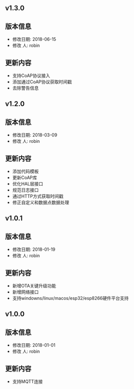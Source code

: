 ## v1.3.0

## 版本信息

- 修改日期: 2018-06-15
- 修改  人: robin

## 更新内容

- 支持CoAP协议接入
- 添加通过CoAP协议获取时间戳
- 去除警告信息


## v1.2.0

## 版本信息

- 修改日期: 2018-03-09
- 修改  人: robin

## 更新内容

- 添加代码模板
- 更新CoAP库
- 优化HAL层接口
- 规范日志接口
- 通过HTTP方式获取时间戳
- 修正自定义和数据点数据处理


## v1.0.1

## 版本信息

- 修改日期: 2018-01-19
- 修改  人: robin

## 更新内容

- 新增OTA关键升级功能
- 新增网络接口
- 支持windowns/linux/macos/esp32/esp8266硬件平台支持


## v1.0.0

## 版本信息

- 修改日期: 2018-01-01
- 修改  人: robin

## 更新内容

- 支持MQTT连接


